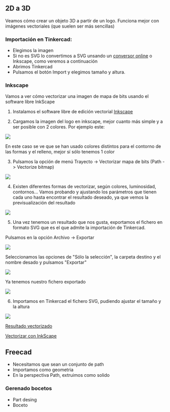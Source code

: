 ## 2D a 3D

Veamos cómo crear un objeto 3D a partir de un logo. Funciona mejor con imágenes vectoriales (que suelen ser más sencillas)

### Importación en Tinkercad:

* Elegimos la imagen
* Si no es SVG lo convertimos a SVG unsando un [conversor online](https://image.online-convert.com/) o Inkscape, como veremos a continuación
* Abrimos Tinkercad
* Pulsamos el botón Import y elegimos tamaño y altura.

### Inkscape

Vamos a ver cómo vectorizar una imagen de mapa de bits usando el software libre InkScape

1. Instalamos el software libre de edición vectorial [Inkscape](https://inkscape.org)

2. Cargamos la imagen del logo en inkscape, mejor cuanto más simple y a ser posible con 2 colores. Por ejemplo este:

![](./images/logo_vectorizar.png)


En este caso se ve que se han usado colores distintos para el contorno de las formas y el relleno, mejor sí sólo tenemos 1 color

3. Pulsamos la opción de menú Trayecto -> Vectorizar mapa de bits (Path -> Vectorize bitmap)

![](./images/vectorizacion2.png)

4. Existen diferentes formas de vectorizar, según colores, luminosidad, contornos... Vamos probando y ajustando los parámetros que tienen cada uno hasta encontrar el resultado deseado, ya que vemos la previsualización del resultado

![](./images/vectorizacion3.png)

5. Una vez tenemos un resultado que nos gusta, exportamos el fichero en formato SVG que es el que admite la importación de Tinkercad.

Pulsamos en la opción Archivo -> Exportar

![](./images/inkscape_exportacion.png)

Seleccionamos las opciones de "Sólo la selección", la carpeta destino y el nombre desado y pulsamos "Exportar"

![](./images/inkscape_opciones_exportacion.png)

Ya tenemos nuestro fichero exportado

![](./images/logo_vectorizado.svg)

6. Importamos en Tinkercad el fichero SVG, pudiendo ajustar el tamaño y la altura

![](./images/logo_3D.png)

[Resultado vectorizado](https://www.tinkercad.com/things/k1Toe3QKslz)


[Vectorizar con InkScape](https://inkscape.org/es/doc/tutorials/tracing/tutorial-tracing.html)


## Freecad

* Necesitamos que sean un conjunto de path
* Importamos como geometria
* En la perspectiva Path, extruimos como solido

### Gerenado bocetos

* Part desing
* Boceto
